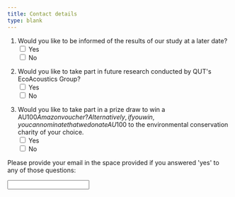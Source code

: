 ```yaml
---
title: Contact details
type: blank
---
```


<div id = "consent", style = "left-align">

1. Would you like to be informed of the results of our study at a later date? <br>
<input type = "checkbox" id = "yes"> Yes <br>
<input type = "checkbox" name = "no"> No <p>
2. Would you like to take part in future research conducted by QUT's EcoAcoustics Group?<br>
<input type = "checkbox" id = "yes"> Yes <br>
<input type = "checkbox" name = "no"> No <p>
3. Would you like to take part in a prize draw to win a AU$100 Amazon voucher? Alternatively, if you win, you can nominate that we donate AU$100 to the environmental conservation charity of your choice. <br>
<input type = "checkbox" id = "yes"> Yes <br>
<input type = "checkbox" name = "no"> No <p>

Please provide your email in the space provided if you answered 'yes' to any of those questions:<p>
<input type="text" name="email"/>
  </div>
